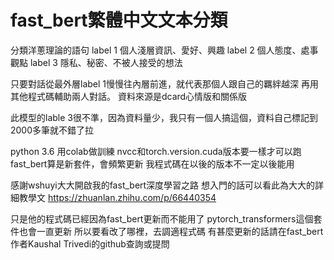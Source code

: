# fast_bert繁體中文文本分類

分類洋蔥理論的語句
label 1 個人淺層資訊、愛好、興趣
label 2 個人態度、處事觀點
label 3 隱私、秘密、不被人接受的想法

只要對話從最外層label 1慢慢往內層前進，就代表那個人跟自己的羈絆越深
再用其他程式碼輔助兩人對話。
資料來源是dcard心情版和關係版

此模型的lable 3很不準，因為資料量少，我只有一個人搞這個，資料自己標記到2000多筆就不錯了拉

python 3.6 用colab做訓練
nvcc和torch.version.cuda版本要一樣才可以跑
fast_bert算是新套件，會頻繁更新
我程式碼在以後的版本不一定以後能用

感謝wshuyi大大開啟我的fast_bert深度學習之路
想入門的話可以看此為大大的詳細教學文
https://zhuanlan.zhihu.com/p/66440354

只是他的程式碼已經因為fast_bert更新而不能用了
pytorch_transformers這個套件也會一直更新
所以要看改了哪裡，去調適程式碼
有甚麼更新的話請在fast_bert作者Kaushal Trivedi的github查詢或提問

